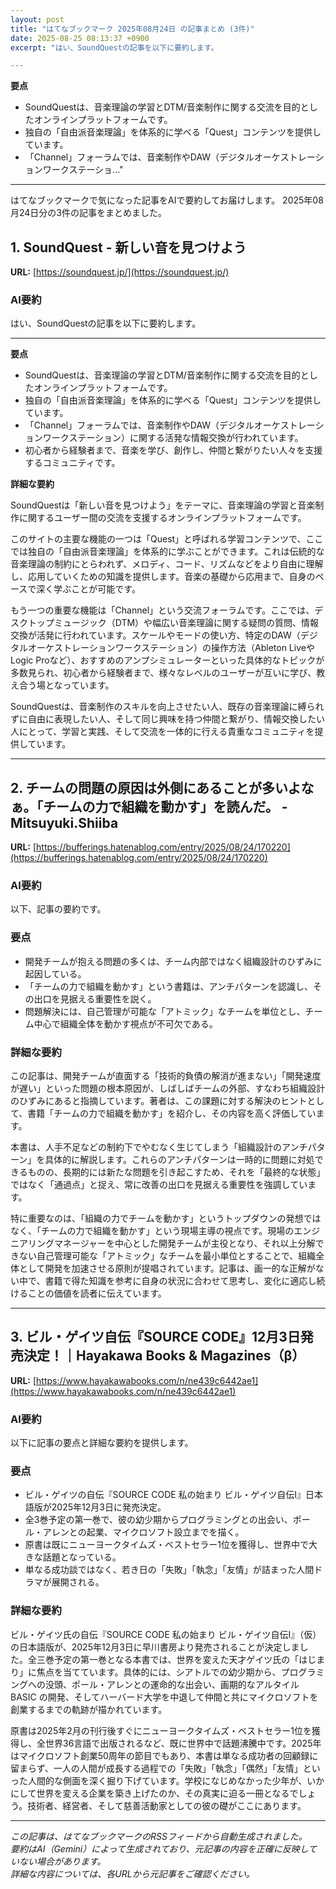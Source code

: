 ```yaml
---
layout: post
title: "はてなブックマーク 2025年08月24日 の記事まとめ (3件)"
date: 2025-08-25 08:13:37 +0900
excerpt: "はい、SoundQuestの記事を以下に要約します。

---
```


**要点**

*   SoundQuestは、音楽理論の学習とDTM/音楽制作に関する交流を目的としたオンラインプラットフォームです。
*   独自の「自由派音楽理論」を体系的に学べる「Quest」コンテンツを提供しています。
*   「Channel」フォーラムでは、音楽制作やDAW（デジタルオーケストレーションワークステーショ..."
---

はてなブックマークで気になった記事をAIで要約してお届けします。
2025年08月24日分の3件の記事をまとめました。

## 1. SoundQuest - 新しい音を見つけよう

**URL:** [https://soundquest.jp/](https://soundquest.jp/)

### AI要約

はい、SoundQuestの記事を以下に要約します。

---

**要点**

*   SoundQuestは、音楽理論の学習とDTM/音楽制作に関する交流を目的としたオンラインプラットフォームです。
*   独自の「自由派音楽理論」を体系的に学べる「Quest」コンテンツを提供しています。
*   「Channel」フォーラムでは、音楽制作やDAW（デジタルオーケストレーションワークステーション）に関する活発な情報交換が行われています。
*   初心者から経験者まで、音楽を学び、創作し、仲間と繋がりたい人々を支援するコミュニティです。

**詳細な要約**

SoundQuestは「新しい音を見つけよう」をテーマに、音楽理論の学習と音楽制作に関するユーザー間の交流を支援するオンラインプラットフォームです。

このサイトの主要な機能の一つは「Quest」と呼ばれる学習コンテンツで、ここでは独自の「自由派音楽理論」を体系的に学ぶことができます。これは伝統的な音楽理論の制約にとらわれず、メロディ、コード、リズムなどをより自由に理解し、応用していくための知識を提供します。音楽の基礎から応用まで、自身のペースで深く学ぶことが可能です。

もう一つの重要な機能は「Channel」という交流フォーラムです。ここでは、デスクトップミュージック（DTM）や幅広い音楽理論に関する疑問の質問、情報交換が活発に行われています。スケールやモードの使い方、特定のDAW（デジタルオーケストレーションワークステーション）の操作方法（Ableton LiveやLogic Proなど）、おすすめのアンプシミュレーターといった具体的なトピックが多数見られ、初心者から経験者まで、様々なレベルのユーザーが互いに学び、教え合う場となっています。

SoundQuestは、音楽制作のスキルを向上させたい人、既存の音楽理論に縛られずに自由に表現したい人、そして同じ興味を持つ仲間と繋がり、情報交換したい人にとって、学習と実践、そして交流を一体的に行える貴重なコミュニティを提供しています。

---

## 2. チームの問題の原因は外側にあることが多いよなぁ。「チームの力で組織を動かす」を読んだ。 - Mitsuyuki.Shiiba

**URL:** [https://bufferings.hatenablog.com/entry/2025/08/24/170220](https://bufferings.hatenablog.com/entry/2025/08/24/170220)

### AI要約

以下、記事の要約です。

### 要点
*   開発チームが抱える問題の多くは、チーム内部ではなく組織設計のひずみに起因している。
*   「チームの力で組織を動かす」という書籍は、アンチパターンを認識し、その出口を見据える重要性を説く。
*   問題解決には、自己管理が可能な「アトミック」なチームを単位とし、チーム中心で組織全体を動かす視点が不可欠である。

### 詳細な要約
この記事は、開発チームが直面する「技術的負債の解消が進まない」「開発速度が遅い」といった問題の根本原因が、しばしばチームの外部、すなわち組織設計のひずみにあると指摘しています。著者は、この課題に対する解決のヒントとして、書籍「チームの力で組織を動かす」を紹介し、その内容を高く評価しています。

本書は、人手不足などの制約下でやむなく生じてしまう「組織設計のアンチパターン」を具体的に解説します。これらのアンチパターンは一時的に問題に対処できるものの、長期的には新たな問題を引き起こすため、それを「最終的な状態」ではなく「通過点」と捉え、常に改善の出口を見据える重要性を強調しています。

特に重要なのは、「組織の力でチームを動かす」というトップダウンの発想ではなく、「チームの力で組織を動かす」という現場主導の視点です。現場のエンジニアリングマネージャーを中心とした開発チームが主役となり、それ以上分解できない自己管理可能な「アトミック」なチームを最小単位とすることで、組織全体として開発を加速させる原則が提唱されています。記事は、画一的な正解がない中で、書籍で得た知識を参考に自身の状況に合わせて思考し、変化に適応し続けることの価値を読者に伝えています。

---

## 3. ビル・ゲイツ自伝『SOURCE CODE』12月3日発売決定！｜Hayakawa Books & Magazines（β）

**URL:** [https://www.hayakawabooks.com/n/ne439c6442ae1](https://www.hayakawabooks.com/n/ne439c6442ae1)

### AI要約

以下に記事の要点と詳細な要約を提供します。

### 要点

*   ビル・ゲイツの自伝『SOURCE CODE 私の始まり ビル・ゲイツ自伝Ⅰ』日本語版が2025年12月3日に発売決定。
*   全3巻予定の第一巻で、彼の幼少期からプログラミングとの出会い、ポール・アレンとの起業、マイクロソフト設立までを描く。
*   原書は既にニューヨークタイムズ・ベストセラー1位を獲得し、世界中で大きな話題となっている。
*   単なる成功談ではなく、若き日の「失敗」「執念」「友情」が詰まった人間ドラマが展開される。

### 詳細な要約

ビル・ゲイツ氏の自伝『SOURCE CODE 私の始まり ビル・ゲイツ自伝Ⅰ』（仮）の日本語版が、2025年12月3日に早川書房より発売されることが決定しました。全三巻予定の第一巻となる本書では、世界を変えた天才ゲイツ氏の「はじまり」に焦点を当てています。具体的には、シアトルでの幼少期から、プログラミングへの没頭、ポール・アレンとの運命的な出会い、画期的なアルタイル BASIC の開発、そしてハーバード大学を中退して仲間と共にマイクロソフトを創業するまでの軌跡が描かれています。

原書は2025年2月の刊行後すぐにニューヨークタイムズ・ベストセラー1位を獲得し、全世界36言語で出版されるなど、既に世界中で話題沸騰中です。2025年はマイクロソフト創業50周年の節目でもあり、本書は単なる成功者の回顧録に留まらず、一人の人間が成長する過程での「失敗」「執念」「偶然」「友情」といった人間的な側面を深く掘り下げています。学校になじめなかった少年が、いかにして世界を変える企業を築き上げたのか、その真実に迫る一冊となるでしょう。技術者、経営者、そして慈善活動家としての彼の礎がここにあります。

---

*この記事は、はてなブックマークのRSSフィードから自動生成されました。*  
*要約はAI（Gemini）によって生成されており、元記事の内容を正確に反映していない場合があります。*  
*詳細な内容については、各URLから元記事をご確認ください。*
